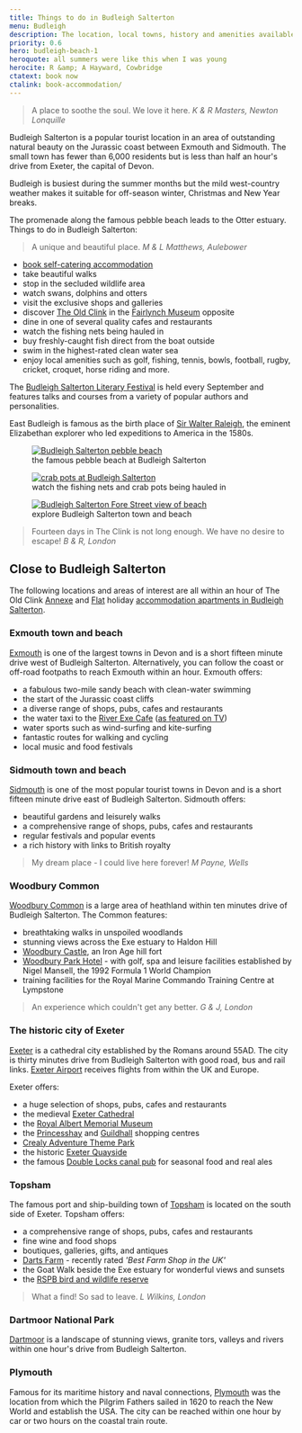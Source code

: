 ```yaml
---
title: Things to do in Budleigh Salterton
menu: Budleigh
description: The location, local towns, history and amenities available when staying in Budleigh Salterton for your next holiday.
priority: 0.6
hero: budleigh-beach-1
heroquote: all summers were like this when I was young
herocite: R &amp; A Hayward, Cowbridge
ctatext: book now
ctalink: book-accommodation/
---
```


> A place to soothe the soul. We love it here.
<cite>K &amp; R Masters, Newton Lonquille</cite>

Budleigh Salterton is a popular tourist location in an area of outstanding natural beauty on the Jurassic coast between Exmouth and Sidmouth. The small town has fewer than 6,000 residents but is less than half an hour's drive from Exeter, the capital of Devon.

Budleigh is busiest during the summer months but the mild west-country weather makes it suitable for off-season winter, Christmas and New Year breaks.

The promenade along the famous pebble beach leads to the Otter estuary. Things to do in Budleigh Salterton:

> A unique and beautiful place.
<cite>M &amp; L Matthews, Aulebower</cite>

* [book self-catering accommodation]([root]book-accommodation/)
* take beautiful walks
* stop in the secluded wildlife area
* watch swans, dolphins and otters
* visit the exclusive shops and galleries
* discover [The Old Clink]([root]about-old-clink/) in the [Fairlynch Museum](http://fairlynchmuseum.uk/) opposite
* dine in one of several quality cafes and restaurants
* watch the fishing nets being hauled in
* buy freshly-caught fish direct from the boat outside
* swim in the highest-rated clean water sea
* enjoy local amenities such as golf, fishing, tennis, bowls, football, rugby, cricket, croquet, horse riding and more.

The [Budleigh Salterton Literary Festival](https://www.budlitfest.org.uk/) is held every September and features talks and courses from a variety of popular authors and personalities.

East Budleigh is famous as the birth place of [Sir Walter Raleigh](https://en.wikipedia.org/wiki/Walter_Raleigh), the eminent Elizabethan explorer who led expeditions to America in the 1580s.

<figure>

  <a href="[root]images/budleigh-beach-6.jpg" class="progressive replace">
    <img src="[root]images/preview/budleigh-beach-6.jpg" alt="Budleigh Salterton pebble beach" class="preview" />
  </a>

  <figcaption>the famous pebble beach at Budleigh Salterton</figcaption>

</figure>

<figure>

  <a href="[root]images/budleigh-beach-7.jpg" class="progressive replace">
    <img src="[root]images/preview/budleigh-beach-7.jpg" alt="crab pots at Budleigh Salterton" class="preview" />
  </a>

  <figcaption>watch the fishing nets and crab pots being hauled in</figcaption>

</figure>

<figure>

  <a href="[root]images/budleigh-street-2.jpg" class="progressive replace">
    <img src="[root]images/preview/budleigh-street-2.jpg" alt="Budleigh Salterton Fore Street view of beach" class="preview" />
  </a>

  <figcaption>explore Budleigh Salterton town and beach</figcaption>

</figure>

> Fourteen days in The Clink is not long enough. We have no desire to escape!
<cite>B &amp; R, London</cite>

## Close to Budleigh Salterton
The following locations and areas of interest are all within an hour of The Old Clink [Annexe]([root]apartment-1-annexe/) and [Flat]([root]apartment-2-flat/) holiday [accommodation apartments in Budleigh Salterton]([root]).

### Exmouth town and beach
[Exmouth](http://www.exmouth-guide.co.uk/) is one of the largest towns in Devon and is a short fifteen minute drive west of Budleigh Salterton. Alternatively, you can follow the coast or off-road footpaths to reach Exmouth within an hour. Exmouth offers:

* a fabulous two-mile sandy beach with clean-water swimming
* the start of the Jurassic coast cliffs
* a diverse range of shops, pubs, cafes and restaurants
* the water taxi to the [River Exe Cafe](http://www.riverexecafe.com/) ([as featured on TV](http://www.exmouthjournal.co.uk/news/river-exe-cafe-gets-prime-time-exposure-1-4922131))
* water sports such as wind-surfing and kite-surfing
* fantastic routes for walking and cycling
* local music and food festivals

### Sidmouth town and beach
[Sidmouth](http://www.visitsidmouth.co.uk/) is one of the most popular tourist towns in Devon and is a short fifteen minute drive east of Budleigh Salterton. Sidmouth offers:

* beautiful gardens and leisurely walks
* a comprehensive range of shops, pubs, cafes and restaurants
* regular festivals and popular events
* a rich history with links to British royalty

> My dream place - I could live here forever!
<cite>M Payne, Wells</cite>

### Woodbury Common
[Woodbury Common](https://en.wikipedia.org/wiki/Woodbury_Common,_Devon) is a large area of heathland within ten minutes drive of Budleigh Salterton. The Common features:

* breathtaking walks in unspoiled woodlands
* stunning views across the Exe estuary to Haldon Hill
* [Woodbury Castle](http://www.britishexplorers.com/woodbury/castle.html), an Iron Age hill fort
* [Woodbury Park Hotel](http://www.woodburypark.co.uk/) - with golf, spa and leisure facilities established by Nigel Mansell, the 1992 Formula 1 World Champion
* training facilities for the Royal Marine Commando Training Centre at Lympstone

> An experience which couldn't get any better.
<cite>G &amp; J, London</cite>

### The historic city of Exeter
[Exeter](http://www.visitexeter.com/) is a cathedral city established by the Romans around 55AD. The city is thirty minutes drive from Budleigh Salterton with good road, bus and rail links. [Exeter Airport](https://www.exeter-airport.co.uk/) receives flights from within the UK and Europe.

Exeter offers:

* a huge selection of shops, pubs, cafes and restaurants
* the medieval [Exeter Cathedral](http://www.exeter-cathedral.org.uk/)
* the [Royal Albert Memorial Museum](http://rammuseum.org.uk/)
* the [Princesshay](http://www.princesshay.co.uk/) and [Guildhall](https://guildhallshoppingexeter.co.uk/) shopping centres
* [Crealy Adventure Theme Park](https://www.crealy.co.uk/)
* the historic [Exeter Quayside](https://www.visitsouthdevon.co.uk/things-to-do/exeter-quayside-p1215273)
* the famous [Double Locks canal pub](http://www.doublelocks.com/) for seasonal food and real ales


### Topsham
The famous port and ship-building town of [Topsham](https://www.visitsouthdevon.co.uk/explore-south-devon/topsham-p403063) is located on the south side of Exeter. Topsham offers:

* a comprehensive range of shops, pubs, cafes and restaurants
* fine wine and food shops
* boutiques, galleries, gifts, and antiques
* [Darts Farm](http://www.dartsfarm.co.uk/) - recently rated _'Best Farm Shop in the UK'_
* the Goat Walk beside the Exe estuary for wonderful views and sunsets
* the [RSPB bird and wildlife reserve](https://www.rspb.org.uk/reserves-and-events/find-a-reserve/reserves-a-z/reserves-by-name/b/bowlinggreenmarsh/)


> What a find! So sad to leave.
<cite>L Wilkins, London</cite>

### Dartmoor National Park
[Dartmoor](http://www.visitdartmoor.co.uk/) is a landscape of stunning views, granite tors, valleys and rivers within one hour's drive from Budleigh Salterton.

### Plymouth
Famous for its maritime history and naval connections, [Plymouth](http://www.visitplymouth.co.uk/) was the location from which the Pilgrim Fathers sailed in 1620 to reach the New World and establish the USA. The city can be reached within one hour by car or two hours on the coastal train route.
